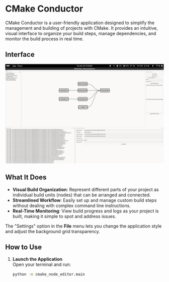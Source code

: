 # CMake Conductor

CMake Conductor is a user-friendly application designed to simplify the management and building of projects with CMake. It provides an intuitive, visual interface to organize your build steps, manage dependencies, and monitor the build process in real time.

## Interface
![screenshot](/assets/Screenshot.png)

## What It Does
- **Visual Build Organization**: Represent different parts of your project as individual build units (nodes) that can be arranged and connected.
- **Streamlined Workflow**: Easily set up and manage custom build steps without dealing with complex command line instructions.
- **Real-Time Monitoring**: View build progress and logs as your project is built, making it simple to spot and address issues.

The "Settings" option in the **File** menu lets you change the application style and adjust the background grid transparency.

## How to Use
1. **Launch the Application**  
   Open your terminal and run:
   ```bash
   python -m cmake_node_editor.main
